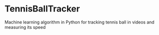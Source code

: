 # TennisBallTracker
Machine learning algorithm in Python for tracking tennis ball in videos and measuring its speed
